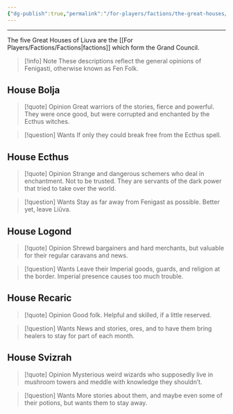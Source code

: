 ```yaml
---
{"dg-publish":true,"permalink":"/for-players/factions/the-great-houses/"}
---
```


***
The five Great Houses of Liuva are the [[For Players/Factions/Factions\|factions]] which form the Grand Council. 

>[!info] Note
>These descriptions reflect the general opinions of Fenigasti, otherwise known as Fen Folk.
## House Bolja
> [!quote] Opinion
> Great warriors of the stories, fierce and powerful. They were once good, but were corrupted and enchanted by the Ecthus witches.

> [!question] Wants
> If only they could break free from the Ecthus spell.

## House Ecthus
>[!quote] Opinion
>Strange and dangerous schemers who deal in enchantment. Not to be trusted. They are servants of the dark power that tried to take over the world.
  
> [!question] Wants
> Stay as far away from Fenigast as possible. Better yet, leave Liûva.

## House Logond
>[!quote] Opinion
>Shrewd bargainers and hard merchants, but valuable for their regular caravans and news.

>[!question] Wants 
>Leave their Imperial goods, guards, and religion at the border. Imperial presence causes too much trouble.

## House Recaric
>[!quote] Opinion
>Good folk. Helpful and skilled, if a little reserved.

>[!question] Wants
>News and stories, ores, and to have them bring healers to stay for part of each month.

## House Svizrah
>[!quote] Opinion
>Mysterious weird wizards who supposedly live in mushroom towers and meddle with knowledge they shouldn’t.

>[!question] Wants
>More stories about them, and maybe even some of their potions, but wants them to stay away.